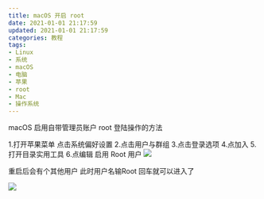 ```yaml
---
title: macOS 开启 root
date: 2021-01-01 21:17:59
updated: 2021-01-01 21:17:59
categories: 教程
tags:
- Linux
- 系统
- macOS
- 电脑
- 苹果
- root
- Mac
- 操作系统
---
```

macOS 启用自带管理员账户 root 登陆操作的方法
<!-- more -->
1.打开苹果菜单 点击系统偏好设置
2.点击用户与群组
3.点击登录选项
4.点加入
5.打开目录实用工具
6.点编辑 启用 Root 用户
![  ][1]

重启后会有个其他用户 此时用户名输Root 回车就可以进入了

![  ][2]


  [1]: https://lfs.libmbr.com/assets/2021/01/01/ma.png
  [2]: https://lfs.libmbr.com/assets/2021/01/01/ac.png